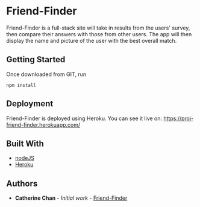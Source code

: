 # Friend-Finder

Friend-Finder is a full-stack site will take in results from the users' survey, then compare their answers with those from other users. The app will then display the name and picture of the user with the best overall match.

## Getting Started

Once downloaded from GIT, run 

```
npm install
```

## Deployment

Friend-Finder is deployed using Heroku.  You can see it live on: https://proj-friend-finder.herokuapp.com/

## Built With

* [nodeJS](https://nodejs.org/en/)
* [Heroku](https://heroku.com)

## Authors

* **Catherine Chan** - *Initial work* - [Friend-Finder](https://github.com/monkychia/friend-finder)
